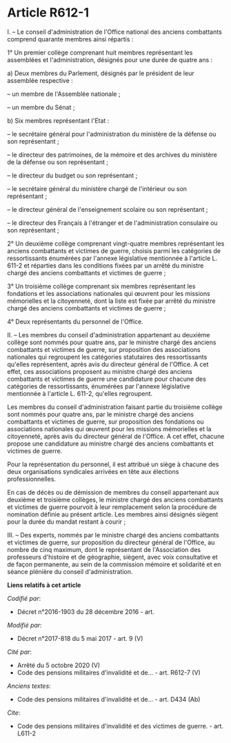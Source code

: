 # Article R612-1

I. – Le conseil d'administration de l'Office national des anciens combattants comprend quarante membres ainsi répartis :

1° Un premier collège comprenant huit membres représentant les assemblées et l'administration, désignés pour une durée de
quatre ans :

a) Deux membres du Parlement, désignés par le président de leur assemblée respective :

– un membre de l'Assemblée nationale ;

– un membre du Sénat ;

b) Six membres représentant l'Etat :

– le secrétaire général pour l'administration du ministère de la défense ou son représentant ;

– le directeur des patrimoines, de la mémoire et des archives du ministère de la défense ou son représentant ;

– le directeur du budget ou son représentant ;

– le secrétaire général du ministère chargé de l'intérieur ou son représentant ;

– le directeur général de l'enseignement scolaire ou son représentant ;

– le directeur des Français à l'étranger et de l'administration consulaire ou son représentant ;

2° Un deuxième collège comprenant vingt-quatre membres représentant les anciens combattants et victimes de guerre, choisis
parmi les catégories de ressortissants énumérées par l'annexe législative mentionnée à l'article L. 611-2 et réparties dans
les conditions fixées par un arrêté du ministre chargé des anciens combattants et victimes de guerre ;

3° Un troisième collège comprenant six membres représentant les fondations et les associations nationales qui œuvrent pour
les missions mémorielles et la citoyenneté, dont la liste est fixée par arrêté du ministre chargé des anciens combattants et
victimes de guerre ;

4° Deux représentants du personnel de l'Office.

II. – Les membres du conseil d'administration appartenant au deuxième collège sont nommés pour quatre ans, par le ministre
chargé des anciens combattants et victimes de guerre, sur proposition des associations nationales qui regroupent les
catégories statutaires des ressortissants qu'elles représentent, après avis du directeur général de l'Office. A cet effet,
ces associations proposent au ministre chargé des anciens combattants et victimes de guerre une candidature pour chacune des
catégories de ressortissants, énumérées par l'annexe législative mentionnée à l'article L. 611-2, qu'elles regroupent.

Les membres du conseil d'administration faisant partie du troisième collège sont nommés pour quatre ans, par le ministre
chargé des anciens combattants et victimes de guerre, sur proposition des fondations ou associations nationales qui œuvrent
pour les missions mémorielles et la citoyenneté, après avis du directeur général de l'Office. A cet effet, chacune propose
une candidature au ministre chargé des anciens combattants et victimes de guerre.

Pour la représentation du personnel, il est attribué un siège à chacune des deux organisations syndicales arrivées en tête
aux élections professionnelles.

En cas de décès ou de démission de membres du conseil appartenant aux deuxième et troisième collèges, le ministre chargé des
anciens combattants et victimes de guerre pourvoit à leur remplacement selon la procédure de nomination définie au présent
article. Les membres ainsi désignés siègent pour la durée du mandat restant à courir ;

III. – Des experts, nommés par le ministre chargé des anciens combattants et victimes de guerre, sur proposition du directeur
général de l'Office, au nombre de cinq maximum, dont le représentant de l'Association des professeurs d'histoire et de
géographie, siègent, avec voix consultative et de façon permanente, au sein de la commission mémoire et solidarité et en
séance plénière du conseil d'administration.

**Liens relatifs à cet article**

_Codifié par_:

  - Décret n°2016-1903 du 28 décembre 2016 - art.

_Modifié par_:

  - Décret n°2017-818 du 5 mai 2017 - art. 9 (V)

_Cité par_:

  - Arrêté du 5 octobre 2020 (V)
  - Code des pensions militaires d'invalidité et de... - art. R612-7 (V)

_Anciens textes_:

  - Code des pensions militaires d'invalidité et de... - art. D434 (Ab)

_Cite_:

  - Code des pensions militaires d'invalidité et des victimes de guerre. - art. L611-2
